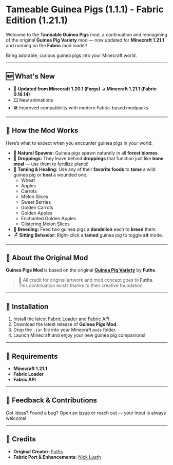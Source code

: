 # Tameable Guinea Pigs (1.1.1) - Fabric Edition (1.21.1)

Welcome to the **Tameable Guinea Pigs** mod, a continuation and reimagining of the original **Guinea Pig Variety** mod — now updated for **Minecraft 1.21.1** and running on the **Fabric** mod loader!

Bring adorable, curious guinea pigs into your Minecraft world.

---

## 🆕 What's New

- 🔄 **Updated from Minecraft 1.20.1 (Forge) → Minecraft 1.21.1 (Fabric 0.16.14)**
- 🎞️ New animations
- 🛠️ Improved compatibility with modern Fabric-based modpacks

---

## 🧠 How the Mod Works

Here’s what to expect when you encounter guinea pigs in your world:

- 🌲 **Natural Spawns:** Guinea pigs spawn naturally in all **forest biomes**.
- 💩 **Droppings:** They leave behind **droppings** that function just like **bone meal** — use them to fertilize plants!
- 🌾 **Taming & Healing:** Use any of their **favorite foods** to **tame** a wild guinea pig or **heal** a wounded one.
  - Wheat
  - Apples
  - Carrots
  - Melon Slices
  - Sweet Berries
  - Golden Carrots
  - Golden Apples
  - Enchanted Golden Apples
  - Glistering Melon Slices
- 🌼 **Breeding:** Feed two guinea pigs a **dandelion** each to **breed** them.
- 🪑 **Sitting Behavior:** Right-click a **tamed** guinea pig to toggle **sit** mode.

---

## 🐹 About the Original Mod

**Guinea Pigs Mod** is based on the original **[Guinea Pig Variety](https://www.curseforge.com/minecraft/mc-mods/guinea-pig-variety)** by **Fuths**.

> 🎨 All credit for original artwork and mod concept goes to **Fuths**.  
> This continuation exists thanks to their creative foundation.

---

## 🚀 Installation

1. Install the latest [Fabric Loader](https://fabricmc.net/use/) and [Fabric API](https://modrinth.com/mod/fabric-api).
2. Download the latest release of **Guinea Pigs Mod**.
3. Drop the `.jar` file into your Minecraft `mods` folder.
4. Launch Minecraft and enjoy your new guinea pig companions!

---

## 🧱 Requirements

- **Minecraft 1.21.1**
- **Fabric Loader**
- **Fabric API**

---

## 💬 Feedback & Contributions

Got ideas? Found a bug?
Open an [issue](https://github.com/NickLueth/guinea-pigs-1.21.1/issues) or reach out — your input is always welcome!

---

## 🙌 Credits

- **Original Creator:** [Fuths](https://www.curseforge.com/members/fuths)
- **Fabric Port & Enhancements:** [Nick Lueth](https://github.com/NickLueth)
